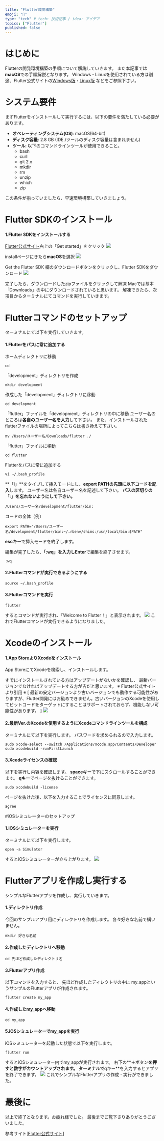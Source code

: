 ```yaml
---
title: "Flutter環境構築"
emoji: "🎃"
type: "tech" # tech: 技術記事 / idea: アイデア
topics: ["Flutter"]
published: false
---
```


# はじめに
Flutterの開発環境構築の手順について解説していきます。
また本記事では**macOS**での手順解説となります。
Windows・Linuxを使用されている方は別途、Flutter公式サイトの[Windows版](https://flutter.dev/docs/get-started/install/windows)・[Linux版](https://flutter.dev/docs/get-started/install/linux) などをご参照下さい。

# システム要件
まずFlutterをインストールして実行するには、以下の要件を満たしている必要があります。

- **オペレーティングシステム(OS)**: macOS(64-bit)
- **ディスク容量**: 2.8 GB (IDE /ツールのディスク容量は含まれません)
- **ツール**: 以下のコマンドラインツールが使用できること。
    - bash
    - curl
    - git 2.x
    - mkdir
    - rm
    - unzip
    - which
    - zip

この条件が揃っていましたら、早速環境構築していきましょう。

# Flutter SDKのインストール

#### 1.Flutter SDKをインストールする
[Flutter公式サイト](https://flutter.dev/)右上の「Get started」をクリック
![](https://storage.googleapis.com/zenn-user-upload/i5w45gdd9sxtngjsdo5nzr28e78d)

installページにきたら**macOS**を選択
![](https://storage.googleapis.com/zenn-user-upload/rq54hyv0p6s8v6y0h5rpsng0wuf9)

Get the Flutter SDK 欄のダウンロードボタンをクリックし、Flutter SDKをダウンロード
![](https://storage.googleapis.com/zenn-user-upload/e1hor8locjnpqz567ce1z5xgvfgh)

完了したら、ダウンロードしたzipファイルをクリックして解凍
Macでは基本「Downloads」の中にダウンロードされていると思います。
解凍できたら、次項目からターミナルにてコマンドを実行していきます。

# Flutterコマンドのセットアップ
ターミナルにて以下を実行していきます。

#### 1.Flutterをパスに常に追加する

ホームディレクトリに移動

```
cd
```

「development」ディレクトリを作成

```
mkdir development
```

作成した「development」ディレクトリに移動

```
cd development
```

「flutter」ファイルを「development」ディレクトリの中に移動
ユーザー名のところは**各自のユーザー名を入力**して下さい。
また、インストールされたflutterファイルの場所によってこちらは書き換えて下さい。

```
mv /Users/ユーザー名/Downloads/flutter ./
```

「flutter」ファイルに移動

```
cd flutter
```

Flutterをパスに常に追加する

```
vi ~/.bash_profile
```

**「i」**をタイプして挿入モードにし、**export PATHの先頭に以下コードを記入**します。
ユーザー名は各自ユーザー名を記述して下さい。
**パスの区切りの「:」を忘れないようにして下さい。**

```
/Users/ユーザー名/development/flutter/bin:
```

コードの全体（例）

`export PATH="/Users/ユーザー名/development/flutter/bin:~/.rbenv/shims:/usr/local/bin:$PATH"`

**escキー**で挿入モードを終了します。

編集が完了したら、**「:wq」を入力しEnter**で編集を終了させます。

```
:wq
```

#### 2.Flutterコマンドが実行できるようにする

```
source ~/.bash_profile
```

#### 3.Flutterコマンドを実行

```
flutter
```

するとコマンドが実行され、「Welcome to Flutter！」と表示されます。
![](https://storage.googleapis.com/zenn-user-upload/hinye0vppkzlluc0pdfb1dcgoqso)
これでFlutterコマンドが実行できるようになりました。

# Xcodeのインストール
#### 1.App StoreよりXcodeをインストール
App StoreにてXcodeを検索し、インストールします。

すでにインストールされている方はアップデートがないかを確認し、
最新バージョンでなければアップデートする方が吉だと思います。
 ※ Flutter公式サイトより引用 ※
[ 最新の安定バージョンより古いバージョンでも動作する可能性がありますが、Flutter開発にはお勧めできません。古いバージョンのXcodeを使用してビットコードをターゲットにすることはサポートされておらず、機能しない可能性があります。 ]
![](https://storage.googleapis.com/zenn-user-upload/6xrlnh6avldqgiir1x6jn4zz0owy)

#### 2.最新Ver.のXcodeを使用するようにXcodeコマンドラインツールを構成
ターミナルにて以下を実行します。
パスワードを求められるので入力します。

```
sudo xcode-select --switch /Applications/Xcode.app/Contents/Developer
sudo xcodebuild -runFirstLaunch
```

#### 3.Xcodeライセンスの確認
以下を実行し内容を確認します。
**spaceキー**で下にスクロールすることができます。
**qキー**でページを抜けることができます。

```
sudo xcodebuild -license
```
ページを抜けた後、以下を入力することでライセンスに同意します。

```
agree
```

#iOSシミュレーターのセットアップ

#### 1.iOSシミュレーターを実行
ターミナルにて以下を実行します。

```
open -a Simulator
```

するとiOSシミュレーターが立ち上がります。
![](https://storage.googleapis.com/zenn-user-upload/72ijkq6ts8zmt2m4zt05p803zapx)


# Flutterアプリを作成し実行する
シンプルなFlutterアプリを作成し、実行していきます。

#### 1.ディレクトリ作成
今回のサンプルアプリ用にディレクトリを作成します。
各々好きな名前で構いません。

```
mkdir 好きな名前
```

#### 2.作成したディレクトリへ移動

```
cd 先ほど作成したディレクトリ名
```

#### 3.Flutterアプリ作成
以下コマンドを入力すると、
先ほど作成したディレクトリの中に
my_appというサンプルのFlutterアプリが作成されます。

```
flutter create my_app
```

#### 4.作成したmy_appへ移動

```
cd my_app
```

#### 5.iOSシミュレーターでmy_appを実行
iOSシミュレーターを起動した状態で以下を実行します。

```
flutter run
```

するとiOSシミュレーター内でmy_appが実行されます。
右下の**＋ボタン**を押すと数字がカウントアップされます。
ターミナルで**qキー**を入力するとアプリを終了できます。
![](https://storage.googleapis.com/zenn-user-upload/k0s6iviokyjkgewdpycxfhxfgb9e)
これでシンプルなFlutterアプリの作成・実行ができました。

# 最後に
以上で終了となります。お疲れ様でした。
最後までご覧下さりありがとうございました。

参考サイト[[Flutter公式サイト](https://flutter.dev/)]
